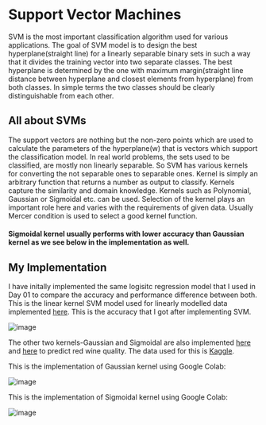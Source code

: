 # Support Vector Machines
SVM is the most important classification algorithm used for various applications. The goal of SVM model is to design the best hyperplane(straight line) for a linearly separable binary sets in such a way that it divides the training vector into two separate classes. The best hyperplane is determined by the one with maximum margin(straight line distance between hyperplane and closest elements from hyperplane) from both classes.
In simple terms the two classes should be clearly distinguishable from each other.

## All about SVMs
The support vectors are nothing but the non-zero points which are used to calculate the parameters of the hyperplane(w) that is vectors which support the classification model.
In real world problems, the sets used to be classified, are mostly non linearly separable. So SVM has various kernels for converting the not separable ones to separable ones.
Kernel is simply an arbitrary function that returns a number as output to classify. Kernels capture the similarity and domain knowledge. Kernels such as Polynomial, Gaussian or Sigmoidal etc. can be used.
Selection of the kernel plays an important role here and varies with the requirements of given data. Usually Mercer condition is used to select a good kernel function.

#### Sigmoidal kernel usually performs with lower accuracy than Gaussian kernel as we see below in the implementation as well.

## My Implementation
I have initally implemented the same logisitc regression model that I used in Day 01 to compare the accuracy and performance difference between both.
This is the linear kernel SVM model used for linearly modelled data implemented [here](https://github.com/ditsme/Machine-Learning/blob/master/100-Days-Of-ML-Code/Day-02-SVM/Salary%20Analysis%20using%20SVM.ipynb).
This is the accuracy that I got after implementing SVM.

![image](https://user-images.githubusercontent.com/32769743/42462173-19693ef2-83c0-11e8-9380-60d548c90cbb.png)

The other two kernels-Gaussian and Sigmoidal are also implemented [here](https://github.com/ditsme/Machine-Learning/blob/master/100-Days-Of-ML-Code/Day-02-SVM/Wine_quality_Gaussian_kernel.ipynb) and [here](https://github.com/ditsme/Machine-Learning/blob/master/100-Days-Of-ML-Code/Day-02-SVM/WIne_quality_sigmoid_kernel.ipynb) to predict red wine quality. The data used for this is [ Kaggle](https://www.kaggle.com/uciml/red-wine-quality-cortez-et-al-2009).

This is the implementation of Gaussian kernel using Google Colab:

![image](https://user-images.githubusercontent.com/32769743/42463078-bf335582-83c2-11e8-86a0-7e5e7ea25703.png)

This is the implementation of Sigmoidal kernel using Google Colab:

![image](https://user-images.githubusercontent.com/32769743/42463185-0a8d2c1a-83c3-11e8-9ee7-e6b3f52f291a.png)
